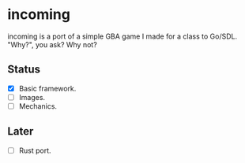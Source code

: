 incoming
========

incoming is a port of a simple GBA game I made for a class to Go/SDL. "Why?", you ask? Why not?

Status
------

- [X] Basic framework.
- [ ] Images.
- [ ] Mechanics.

Later
-----

- [ ] Rust port.
